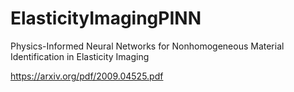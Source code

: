 # ElasticityImagingPINN

Physics-Informed Neural Networks for Nonhomogeneous Material Identification in Elasticity Imaging

https://arxiv.org/pdf/2009.04525.pdf
